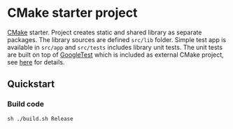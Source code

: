 # CMake starter project
[CMake](https://cmake.org/) starter. Project creates static and shared library as separate packages. The library sources are defined `src/lib` folder. Simple test app is available in `src/app` and `src/tests` includes library unit tests. The unit tests are built on top of [GoogleTest](https://github.com/google/googletest) which is included as external CMake project, see [here](https://github.com/jojanper/cmake-starter/blob/master/extProjects/gtest/CMakeLists.txt) for details.

## Quickstart

### Build code
```
sh ./build.sh Release
```
